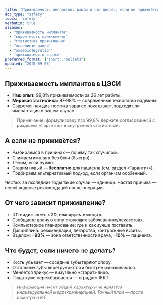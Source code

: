 ```yaml
---
title: "Приживаемость имплантов: факты и что делать, если не приживётся"
doc_type: "safety"
topic: "safety"
verbatim: true
aliases:
  - "приживаемость имплантов"
  - "вероятность приживления"
  - "статистика приживления"
  - "оссеоинтеграция"
  - "osseointegration"
  - "приживаемость в цэси"
preferred_format: ["short","bullets"]
updated: "2025-09-05"
---
```


## Приживаемость имплантов в ЦЭСИ
- **Наш опыт:** 99,8% приживаемости за 26 лет работы.  
- **Мировая статистика:** 97–98% — современные технологии надёжны.  
- Современная диагностика заранее показывает, подходит ли имплантация в вашем случае.

> Примечание: формулировку про 99,8% держите согласованной с разделом «Гарантия» и внутренней статистикой.

## А если не приживётся?
<!-- aliases: [если не приживется, не прижился имплант, отторжение импланта, имплант выпал, что делать если не прижился] -->
- Разбираемся в причинах — почему так случилось.  
- Снимаем имплант без боли (быстро).  
- Лечим, если нужно.  
- Ставим новый — **бесплатно** для пациента (см. раздел «Гарантия»).  
- Подбираем альтернативный подход, если организм особенный.

*Честно:* за последние годы такие случаи — единицы. Частая причина — несоблюдение рекомендаций после операции.

## От чего зависит приживление?
<!-- aliases: [от чего зависит приживление, факторы приживления, как повысить приживаемость, диагностика имплантации] -->
- КТ: видим кость в 3D, планируем позицию.  
- Сообщаете врачу о сопутствующих заболеваниях/лекарствах.  
- Компьютерное планирование: где и как лучше поставить.  
- Дисциплина: рекомендации, лекарства, контрольные визиты.  
- В целом: ~**90%** — зона ответственности врача, ~**10%** — пациента.

## Что будет, если ничего не делать?
<!-- aliases: [что будет если не ставить имплант, последствия отсутствия зуба, атрофия кости, потеря зуба последствия] -->
- Кость убывает — соседние зубы теряют опору.  
- Остальные зубы перегружаются и быстрее изнашиваются.  
- Меняется прикус — визуально «старит» лицо.  
- Пища хуже пережёвывается — страдает ЖКТ.

> *Информация носит общий характер и не является индивидуальной медрекомендацией. Точный план — после осмотра и КТ.*
